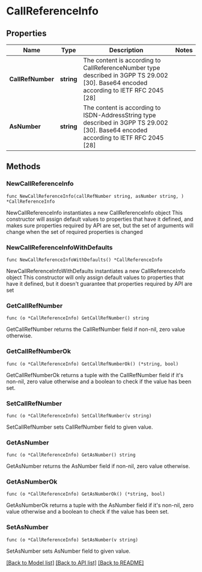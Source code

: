 # CallReferenceInfo

## Properties

Name | Type | Description | Notes
------------ | ------------- | ------------- | -------------
**CallRefNumber** | **string** | The content is according to CallReferenceNumber type described in 3GPP TS 29.002 [30]. Base64 encoded according to IETF RFC 2045 [28]  | 
**AsNumber** | **string** | The content is according to ISDN-AddressString type described in 3GPP TS 29.002 [30]. Base64 encoded according to IETF RFC 2045 [28]  | 

## Methods

### NewCallReferenceInfo

`func NewCallReferenceInfo(callRefNumber string, asNumber string, ) *CallReferenceInfo`

NewCallReferenceInfo instantiates a new CallReferenceInfo object
This constructor will assign default values to properties that have it defined,
and makes sure properties required by API are set, but the set of arguments
will change when the set of required properties is changed

### NewCallReferenceInfoWithDefaults

`func NewCallReferenceInfoWithDefaults() *CallReferenceInfo`

NewCallReferenceInfoWithDefaults instantiates a new CallReferenceInfo object
This constructor will only assign default values to properties that have it defined,
but it doesn't guarantee that properties required by API are set

### GetCallRefNumber

`func (o *CallReferenceInfo) GetCallRefNumber() string`

GetCallRefNumber returns the CallRefNumber field if non-nil, zero value otherwise.

### GetCallRefNumberOk

`func (o *CallReferenceInfo) GetCallRefNumberOk() (*string, bool)`

GetCallRefNumberOk returns a tuple with the CallRefNumber field if it's non-nil, zero value otherwise
and a boolean to check if the value has been set.

### SetCallRefNumber

`func (o *CallReferenceInfo) SetCallRefNumber(v string)`

SetCallRefNumber sets CallRefNumber field to given value.


### GetAsNumber

`func (o *CallReferenceInfo) GetAsNumber() string`

GetAsNumber returns the AsNumber field if non-nil, zero value otherwise.

### GetAsNumberOk

`func (o *CallReferenceInfo) GetAsNumberOk() (*string, bool)`

GetAsNumberOk returns a tuple with the AsNumber field if it's non-nil, zero value otherwise
and a boolean to check if the value has been set.

### SetAsNumber

`func (o *CallReferenceInfo) SetAsNumber(v string)`

SetAsNumber sets AsNumber field to given value.



[[Back to Model list]](../README.md#documentation-for-models) [[Back to API list]](../README.md#documentation-for-api-endpoints) [[Back to README]](../README.md)



